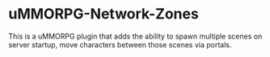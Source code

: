 # uMMORPG-Network-Zones
This is a uMMORPG plugin that adds the ability to spawn multiple scenes on server startup, move characters between those scenes via portals.
